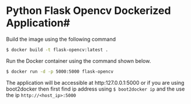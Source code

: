 # Python Flask Opencv Dockerized Application#

Build the image using the following command

```bash
$ docker build -t flask-opencv:latest .
```

Run the Docker container using the command shown below.

```bash
$ docker run -d -p 5000:5000 flask-opencv
```

The application will be accessible at http:127.0.0.1:5000 or if you are using boot2docker then first find ip address using `$ boot2docker ip` and the use the ip `http://<host_ip>:5000`
